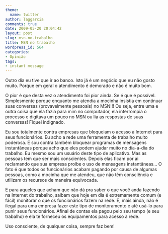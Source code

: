 ```yaml
---
theme:
  name: twitter
author: laggarcia
comments: true
date: 2009-05-20 20:04:42
layout: post
slug: msn-no-trabalho
title: MSN no trabalho
wordpress_id: 564
categories:
- Opinião
tags:
- instant message
---
```


Outro dia eu tive que ir ao banco. Isto já é um negócio que eu não gosto muito. Porque em geral o atendimento é demorado e não é muito bom.

O pior é que desta vez o atendimento foi pior ainda. Se é que é possível. Simplesmente porque enquanto me atendia a mocinha insistia em continuar suas conversas (provavelmente pessoais) no MSN!!! Ou seja, entre uma e outra coisa que ela fazia para mim no computador, ela interrompia o processo e digitava um pouco no MSN ou lia as respostas de suas conversas! Fiquei indignado.

Eu sou totalmente contra empresas que bloqueiam o acesso à Internet para seus funcionários. Eu acho a rede uma ferramenta de trabalho muito poderosa. E sou contra também bloquear programas de mensagens instantâneas porque acho que eles podem ajudar muito no dia-a-dia do trabalho. Eu mesmo sou um usuário deste tipo de aplicativo. Mas as pessoas tem que ser mais conscientes. Depois elas ficam por ai reclamando que sua empresa proíbe o uso de mensagens instantâneas... O fato é que todos os funcionários acabam pagando por causa de algumas pessoas, como a mocinha que me atendeu, que não têm consciência e utilizam os recursos de maneira equivocada.

E para aqueles que acham que não dá pra saber o que você anda fazendo na Internet do trabalho, saibam que hoje em dia é extremamente comum (e fácil) monitorar o que os funcionários fazem na rede. E, mais ainda, não é ilegal para uma empresa fazer este tipo de monitoramento e até usá-lo para punir seus funcionários. Afinal de contas ela pagou pelo seu tempo (e seu trabalho) e ela te forneceu os equipamentos para acesso à rede.

Uso consciente, de qualquer coisa, sempre faz bem!

